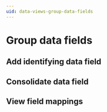 ```yaml
---
uid: data-views-group-data-fields 
---
```


# Group data fields

## Add identifying data field

## Consolidate data field

## View field mappings